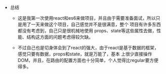 * 总结
    * 这是我第一次使用react和es6来做项目，并且由于需要准备面试，所以只是用了一天来做这个项目，自己感觉并不是很满意，整个
  项目有许多东西都没有考虑到，自己只是很机械地使用 props、state等这些属性去做，性能、结构这方面的问题考虑得较欠缺。

    * 不过自己也是切身体会到了react的强大，由于react是基于数据的框架，感觉只要有数据，props和state，就是万能了，基本
  上很少直接操作DOM，并且，在路由的配置方面也十分简单，个人觉得比regular要方便得多。

